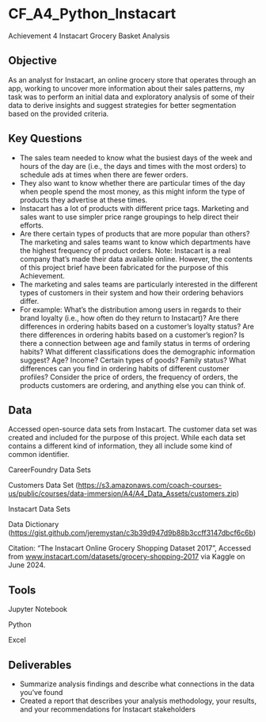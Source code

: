 # CF_A4_Python_Instacart
Achievement 4 Instacart Grocery Basket Analysis
## Objective
As an analyst for Instacart, an online grocery store that operates through an app, working to uncover more information about their sales patterns, my task was to perform an initial data and exploratory analysis of some of their data to derive insights and suggest strategies for better segmentation based on the provided criteria. 
## Key Questions 
- The sales team needed to know what the busiest days of the week and hours of the day are (i.e., the days and times with the most orders) to schedule ads at
times when there are fewer orders.
- They also want to know whether there are particular times of the day when people
spend the most money, as this might inform the type of products they advertise at
these times.
-  Instacart has a lot of products with different price tags. Marketing and sales want to
use simpler price range groupings to help direct their efforts.
- Are there certain types of products that are more popular than others? The marketing
and sales teams want to know which departments have the highest frequency of
product orders.
Note: Instacart is a real company that’s made their data available online. However, the contents of this project brief
have been fabricated for the purpose of this Achievement.
- The marketing and sales teams are particularly interested in the different types of
customers in their system and how their ordering behaviors differ.
- For example: What’s the distribution among users in regards to their brand loyalty (i.e., how
often do they return to Instacart)? Are there differences in ordering habits based on a customer’s loyalty status? Are there differences in ordering habits based on a customer’s region? Is there a connection between age and family status in terms of ordering habits? What different classifications does the demographic information suggest?
Age? Income? Certain types of goods? Family status? What differences can you find in ordering habits of different customer
profiles? Consider the price of orders, the frequency of orders, the products customers are ordering, and anything else you can think of.

## Data
Accessed open-source data sets from Instacart. The customer data set was created and included for the purpose of this project. While each data set contains a different kind of information, they all include some
kind of common identifier.

CareerFoundry Data Sets 

Customers Data Set (https://s3.amazonaws.com/coach-courses-us/public/courses/data-immersion/A4/A4_Data_Assets/customers.zip)

Instacart Data Sets 

Data Dictionary (https://gist.github.com/jeremystan/c3b39d947d9b88b3ccff3147dbcf6c6b)

Citation: “The Instacart Online Grocery Shopping Dataset 2017”, Accessed from www.instacart.com/datasets/grocery-shopping-2017 via Kaggle on June 2024.

## Tools 
Jupyter Notebook

Python 

Excel

## Deliverables
- Summarize analysis findings and describe what connections in the data you’ve found
- Created a report that describes your analysis methodology, your results, and your
recommendations for Instacart stakeholders


